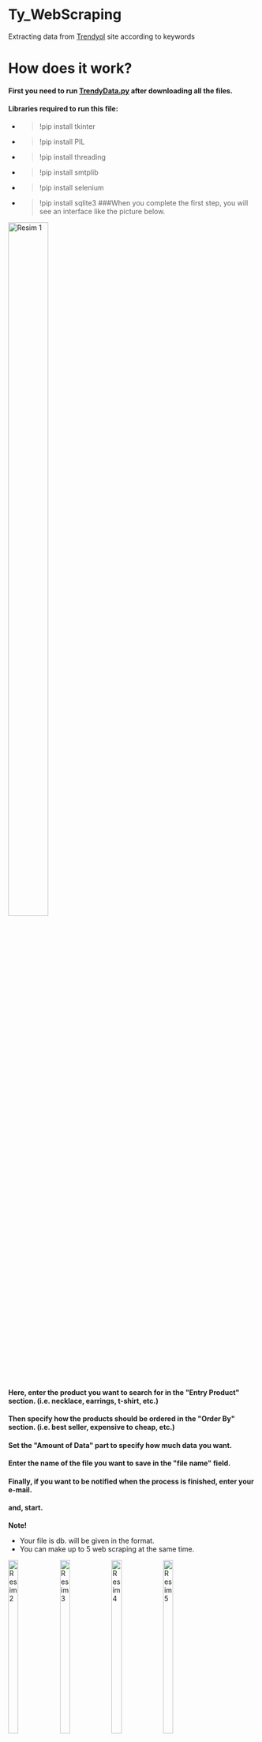 # Ty_WebScraping
 Extracting data from [Trendyol](https://www.trendyol.com/) site according to keywords
# How does it work?
#### First you need to run [TrendyData.py](https://github.com/iskenderaltns/Ty_WebScraping/blob/main/TrendyData.py) after downloading all the files.
#### Libraries required to run this file:
- >!pip install tkinter
- >!pip install PIL
- >!pip install threading
- >!pip install smtplib
- >!pip install selenium
- >!pip install sqlite3
###When you complete the first step, you will see an interface like the picture below.
<div>
  <img src="https://github.com/iskenderaltns/Ty_WebScraping/assets/86206193/a2258182-a0de-4f55-a387-cc3f12e06005.png" alt="Resim 1" width="40%" height="60%" />
</div>

#### Here, enter the product you want to search for in the "Entry Product" section. (i.e. necklace, earrings, t-shirt, etc.)
#### Then specify how the products should be ordered in the "Order By" section. (i.e. best seller, expensive to cheap, etc.)
#### Set the "Amount of Data" part to specify how much data you want.
#### Enter the name of the file you want to save in the "file name" field.
#### Finally, if you want to be notified when the process is finished, enter your e-mail.
#### and, start.
**Note!** 
- Your file is db. will be given in the format.
- You can make up to 5 web scraping at the same time.
<div>
  <img src="https://github.com/iskenderaltns/Ty_WebScraping/assets/86206193/f0c427da-844c-46ee-ba0f-49397fb35b8a.png" alt="Resim 2" width="20%" height="30%" />
  <img src="https://github.com/iskenderaltns/Ty_WebScraping/assets/86206193/b7ff7327-2de1-4a0a-b129-341cae787b52.png" alt="Resim 3" width="20%" height="30%" />
  <img src="https://github.com/iskenderaltns/Ty_WebScraping/assets/86206193/80acbbc6-6680-4d6a-9398-234829cc32e6.png" alt="Resim 4" width="20%" height="30%" />
  <img src="https://github.com/iskenderaltns/Ty_WebScraping/assets/86206193/c35f592d-25c6-4266-a59d-6aa33002250a.png" alt="Resim 5" width="20%" height="30%" />
</div>
